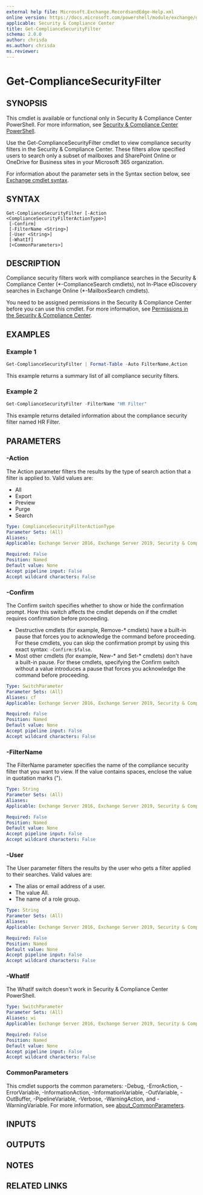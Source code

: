 ```yaml
---
external help file: Microsoft.Exchange.RecordsandEdge-Help.xml
online version: https://docs.microsoft.com/powershell/module/exchange/get-compliancesecurityfilter
applicable: Security & Compliance Center
title: Get-ComplianceSecurityFilter
schema: 2.0.0
author: chrisda
ms.author: chrisda
ms.reviewer:
---
```


# Get-ComplianceSecurityFilter

## SYNOPSIS
This cmdlet is available or functional only in Security & Compliance Center PowerShell. For more information, see [Security & Compliance Center PowerShell](https://docs.microsoft.com/powershell/exchange/scc-powershell).

Use the Get-ComplianceSecurityFilter cmdlet to view compliance security filters in the Security & Compliance Center. These filters allow specified users to search only a subset of mailboxes and SharePoint Online or OneDrive for Business sites in your Microsoft 365 organization.

For information about the parameter sets in the Syntax section below, see [Exchange cmdlet syntax](https://docs.microsoft.com/powershell/exchange/exchange-cmdlet-syntax).

## SYNTAX

```
Get-ComplianceSecurityFilter [-Action <ComplianceSecurityFilterActionType>]
 [-Confirm]
 [-FilterName <String>]
 [-User <String>]
 [-WhatIf]
 [<CommonParameters>]
```

## DESCRIPTION
Compliance security filters work with compliance searches in the Security & Compliance Center (\*-ComplianceSearch cmdlets), not In-Place eDiscovery searches in Exchange Online (\*-MailboxSearch cmdlets).

You need to be assigned permissions in the Security & Compliance Center before you can use this cmdlet. For more information, see [Permissions in the Security & Compliance Center](https://docs.microsoft.com/microsoft-365/security/office-365-security/permissions-in-the-security-and-compliance-center).

## EXAMPLES

### Example 1
```powershell
Get-ComplianceSecurityFilter | Format-Table -Auto FilterName,Action
```

This example returns a summary list of all compliance security filters.

### Example 2
```powershell
Get-ComplianceSecurityFilter -FilterName "HR Filter"
```

This example returns detailed information about the compliance security filter named HR Filter.

## PARAMETERS

### -Action
The Action parameter filters the results by the type of search action that a filter is applied to. Valid values are:

- All
- Export
- Preview
- Purge
- Search

```yaml
Type: ComplianceSecurityFilterActionType
Parameter Sets: (All)
Aliases:
Applicable: Exchange Server 2016, Exchange Server 2019, Security & Compliance Center

Required: False
Position: Named
Default value: None
Accept pipeline input: False
Accept wildcard characters: False
```

### -Confirm
The Confirm switch specifies whether to show or hide the confirmation prompt. How this switch affects the cmdlet depends on if the cmdlet requires confirmation before proceeding.

- Destructive cmdlets (for example, Remove-\* cmdlets) have a built-in pause that forces you to acknowledge the command before proceeding. For these cmdlets, you can skip the confirmation prompt by using this exact syntax: `-Confirm:$false`.
- Most other cmdlets (for example, New-\* and Set-\* cmdlets) don't have a built-in pause. For these cmdlets, specifying the Confirm switch without a value introduces a pause that forces you acknowledge the command before proceeding.

```yaml
Type: SwitchParameter
Parameter Sets: (All)
Aliases: cf
Applicable: Exchange Server 2016, Exchange Server 2019, Security & Compliance Center

Required: False
Position: Named
Default value: None
Accept pipeline input: False
Accept wildcard characters: False
```

### -FilterName
The FilterName parameter specifies the name of the compliance security filter that you want to view. If the value contains spaces, enclose the value in quotation marks (").

```yaml
Type: String
Parameter Sets: (All)
Aliases:
Applicable: Exchange Server 2016, Exchange Server 2019, Security & Compliance Center

Required: False
Position: Named
Default value: None
Accept pipeline input: False
Accept wildcard characters: False
```

### -User
The User parameter filters the results by the user who gets a filter applied to their searches. Valid values are:

- The alias or email address of a user.
- The value All.
- The name of a role group.

```yaml
Type: String
Parameter Sets: (All)
Aliases:
Applicable: Exchange Server 2016, Exchange Server 2019, Security & Compliance Center

Required: False
Position: Named
Default value: None
Accept pipeline input: False
Accept wildcard characters: False
```

### -WhatIf
The WhatIf switch doesn't work in Security & Compliance Center PowerShell.

```yaml
Type: SwitchParameter
Parameter Sets: (All)
Aliases: wi
Applicable: Exchange Server 2016, Exchange Server 2019, Security & Compliance Center

Required: False
Position: Named
Default value: None
Accept pipeline input: False
Accept wildcard characters: False
```

### CommonParameters
This cmdlet supports the common parameters: -Debug, -ErrorAction, -ErrorVariable, -InformationAction, -InformationVariable, -OutVariable, -OutBuffer, -PipelineVariable, -Verbose, -WarningAction, and -WarningVariable. For more information, see [about_CommonParameters](https://go.microsoft.com/fwlink/p/?LinkID=113216).

## INPUTS

###  

## OUTPUTS

###  

## NOTES

## RELATED LINKS

